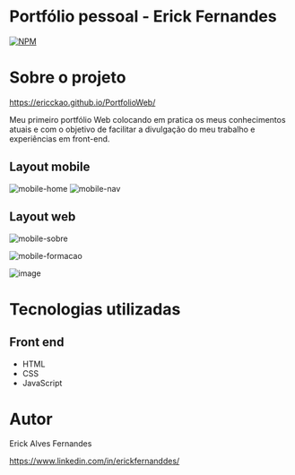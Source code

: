 # Portfólio pessoal - Erick Fernandes
[![NPM](https://img.shields.io/npm/l/react)](https://github.com/ericckao/PortfolioWeb/blob/main/LICENSE) 

# Sobre o projeto

https://ericckao.github.io/PortfolioWeb/

Meu primeiro portfólio Web colocando em pratica os meus conhecimentos atuais e com o objetivo de facilitar a divulgação do meu trabalho e experiências em front-end.

## Layout mobile

 ![mobile-home](https://user-images.githubusercontent.com/88864793/224434372-044612b2-0554-4d4f-b22d-1169211bcf11.png)       ![mobile-nav](https://user-images.githubusercontent.com/88864793/224434310-64a7d5e7-bf1d-434a-a546-ecefb9aeb14d.png)



## Layout web

![mobile-sobre](https://user-images.githubusercontent.com/88864793/224435505-0817b54a-46fd-4710-9e91-1f0e0cf5589f.png)

![mobile-formacao](https://user-images.githubusercontent.com/88864793/224435603-d82f7821-4933-49b2-934a-2089a4f6fb7b.png)

![image](https://user-images.githubusercontent.com/88864793/224435359-ea0ccff3-f7bb-4fe5-9b72-30545ffaf0b0.png)


# Tecnologias utilizadas

## Front end
- HTML 
- CSS 
- JavaScript


# Autor

Erick Alves Fernandes

https://www.linkedin.com/in/erickfernanddes/
